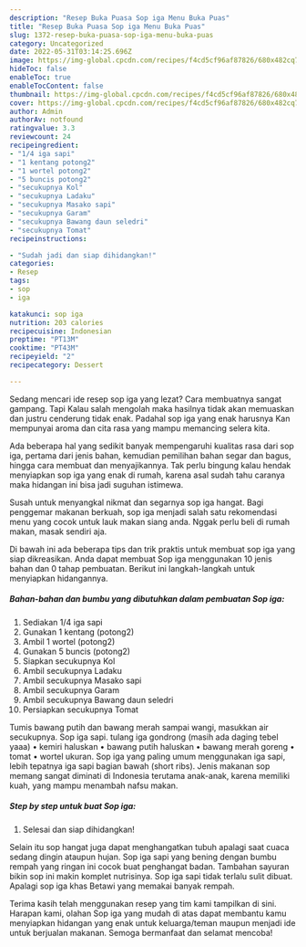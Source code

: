 ```yaml
---
description: "Resep Buka Puasa Sop iga Menu Buka Puas"
title: "Resep Buka Puasa Sop iga Menu Buka Puas"
slug: 1372-resep-buka-puasa-sop-iga-menu-buka-puas
category: Uncategorized
date: 2022-05-31T03:14:25.696Z
image: https://img-global.cpcdn.com/recipes/f4cd5cf96af87826/680x482cq70/sop-iga-foto-resep-utama.jpg
hideToc: false
enableToc: true
enableTocContent: false
thumbnail: https://img-global.cpcdn.com/recipes/f4cd5cf96af87826/680x482cq70/sop-iga-foto-resep-utama.jpg
cover: https://img-global.cpcdn.com/recipes/f4cd5cf96af87826/680x482cq70/sop-iga-foto-resep-utama.jpg
author: Admin
authorAv: notfound
ratingvalue: 3.3
reviewcount: 24
recipeingredient:
- "1/4 iga sapi"
- "1 kentang potong2"
- "1 wortel potong2"
- "5 buncis potong2"
- "secukupnya Kol"
- "secukupnya Ladaku"
- "secukupnya Masako sapi"
- "secukupnya Garam"
- "secukupnya Bawang daun seledri"
- "secukupnya Tomat"
recipeinstructions:

- "Sudah jadi dan siap dihidangkan!"
categories:
- Resep
tags:
- sop
- iga

katakunci: sop iga 
nutrition: 203 calories
recipecuisine: Indonesian
preptime: "PT13M"
cooktime: "PT43M"
recipeyield: "2"
recipecategory: Dessert

---
```



Sedang mencari ide resep sop iga yang lezat? Cara membuatnya sangat gampang. Tapi Kalau salah mengolah maka hasilnya tidak akan memuaskan dan justru cenderung tidak enak. Padahal sop iga yang enak harusnya Kan mempunyai aroma dan cita rasa yang mampu memancing selera kita.


Ada beberapa hal yang sedikit banyak mempengaruhi kualitas rasa dari sop iga, pertama dari jenis bahan, kemudian pemilihan bahan segar dan bagus, hingga cara membuat dan menyajikannya. Tak perlu bingung kalau hendak menyiapkan sop iga yang enak di rumah, karena asal sudah tahu caranya maka hidangan ini bisa jadi suguhan istimewa.

Susah untuk menyangkal nikmat dan segarnya sop iga hangat. Bagi penggemar makanan berkuah, sop iga menjadi salah satu rekomendasi menu yang cocok untuk lauk makan siang anda. Nggak perlu beli di rumah makan, masak sendiri aja.


Di bawah ini ada beberapa tips dan trik praktis untuk membuat sop iga yang siap dikreasikan. Anda dapat membuat Sop iga menggunakan 10 jenis bahan dan 0 tahap pembuatan. Berikut ini langkah-langkah untuk menyiapkan hidangannya.

<!--inarticleads1-->

##### Bahan-bahan dan bumbu yang dibutuhkan dalam pembuatan Sop iga:

1. Sediakan 1/4 iga sapi
1. Gunakan 1 kentang (potong2)
1. Ambil 1 wortel (potong2)
1. Gunakan 5 buncis (potong2)
1. Siapkan secukupnya Kol
1. Ambil secukupnya Ladaku
1. Ambil secukupnya Masako sapi
1. Ambil secukupnya Garam
1. Ambil secukupnya Bawang daun seledri
1. Persiapkan secukupnya Tomat


Tumis bawang putih dan bawang merah sampai wangi, masukkan air secukupnya. Sop iga sapi. tulang iga gondrong (masih ada daging tebel yaaa) • kemiri haluskan • bawang putih haluskan • bawang merah goreng • tomat • wortel ukuran. Sop iga yang paling umum menggunakan iga sapi, lebih tepatnya iga sapi bagian bawah (short ribs). Jenis makanan sop memang sangat diminati di Indonesia terutama anak-anak, karena memiliki kuah, yang mampu menambah nafsu makan. 

<!--inarticleads2-->

##### Step by step untuk buat Sop iga:


1. Selesai dan siap dihidangkan!

Selain itu sop hangat juga dapat menghangatkan tubuh apalagi saat cuaca sedang dingin ataupun hujan. Sop iga sapi yang bening dengan bumbu rempah yang ringan ini cocok buat penghangat badan. Tambahan sayuran bikin sop ini makin komplet nutrisinya. Sop iga sapi tidak terlalu sulit dibuat. Apalagi sop iga khas Betawi yang memakai banyak rempah. 

Terima kasih telah menggunakan resep yang tim kami tampilkan di sini. Harapan kami, olahan Sop iga yang mudah di atas dapat membantu kamu menyiapkan hidangan yang enak untuk keluarga/teman maupun menjadi ide untuk berjualan makanan. Semoga bermanfaat dan selamat mencoba!
